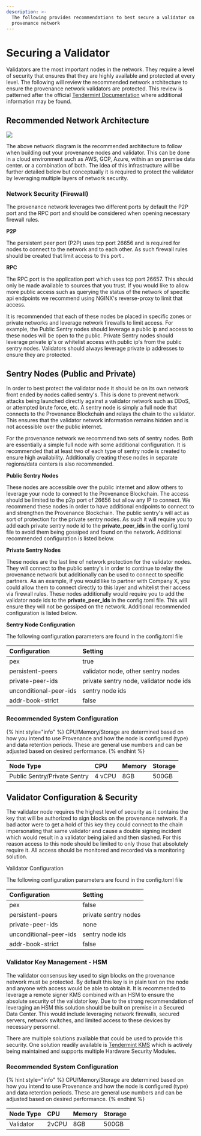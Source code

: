 ```yaml
---
description: >-
  The following provides recommendations to best secure a validator on the
  provenance network
---
```


# Securing a Validator

Validators are the most important nodes in the network. They require a level of security that ensures that they are highly available and protected at every level. The following will review the recommended network architecture to ensure the provenance network validators are protected. This review is patterned after the official [Tendermint Documentation](https://docs.tendermint.com/master/nodes/validators.html) where additional information may be found.

## Recommended Network Architecture

![](../../.gitbook/assets/securing-provenanced-validator-2-%20%281%29.png)

The above network diagram is the recommended architecture to follow when building out your provenance nodes and validator. This can be done in a cloud environment such as AWS, GCP, Azure, within an on premise data center. or a combination of both. The idea of this infrastructure will be further detailed below but conceptually it is required to protect the validator by leveraging multiple layers of network security. 

### Network Security \(Firewall\)

The provenance network leverages two different ports by default the P2P port and the RPC port and should be considered when opening necessary firewall rules.

**P2P**

The persistent peer port \(P2P\) uses tcp port 26656 and is required for nodes to connect to the network and to each other. As such firewall rules should be created that limit access to this port . 

**RPC**

The RPC port is the application port which uses tcp port 26657. This should only be made available to sources that you trust. If you would like to allow more public access such as querying the status of the network of specific api endpoints we recommend using NGINX's reverse-proxy to limit that access.

It is recommended that each of these nodes be placed in specific zones or private networks and leverage network firewalls to limit access. For example, the Public Sentry nodes should leverage a public ip and access to these nodes will be open to the public. Private Sentry nodes should leverage private ip's or whitelist access with public ip's from the public sentry nodes. Validators should always leverage private ip addresses to ensure they are protected.

## Sentry Nodes \(Public and Private\)

In order to best protect the validator node it should be on its own network front ended by nodes called sentry's. This is done to prevent network attacks being launched directly against a validator network such as DDoS, or attempted brute force, etc. A sentry node is simply a full node that connects to the Provenance Blockchain and relays the chain to the validator. This ensures that the validator network information remains hidden and is not accessible over the public internet.

For the provenance network we recommend two sets of sentry nodes. Both are essentially a simple full node with some additional configuration. It is recommended that at least two of each type of sentry node is created to ensure high availability. Additionally creating these nodes in separate regions/data centers is also recommended.

**Public Sentry Nodes**

These nodes are accessible over the public internet and allow others to leverage your node to connect to the Provenance Blockchain. The access should be limited to the p2p port of 26656 but allow any IP to connect. We recommend these nodes in order to have additional endpoints to connect to and strengthen the Provenance Blockchain. The public sentry's will act as sort of protection for the private sentry nodes. As such it will require you to add each private sentry node id to the **private\_peer**_**\_**_**ids** in the config.toml file to avoid them being gossiped and found on the network. Additional recommended configuration is listed below.

**Private Sentry Nodes**

These nodes are the last line of network protection for the validator nodes. They will connect to the public sentry's in order to continue to relay the provenance network but additionally can be used to connect to specific partners. As an example, if you would like to partner with Company X, you could allow them to connect directly to this layer and whitelist their access via firewall rules. These nodes additionally would require you to add the validator node ids to the  **private\_peer**_**\_**_**ids** in the config.toml file. This will ensure they will not be gossiped on the network. Additional recommended configuration is listed below.

**Sentry Node Configuration**

The following configuration parameters are found in the config.toml file

| Configuration | Setting |
| :--- | :--- |
| pex | true |
| persistent-peers | validator node, other sentry nodes |
| private-peer-ids | private sentry node, validator node ids |
| unconditional-peer-ids | sentry node ids |
| addr-book-strict | false |

### Recommended System Configuration

{% hint style="info" %}
CPU/Memory/Storage are determined based on how you intend to use Provenance and how the node is configured \(type\) and data retention periods. These are general use numbers and can be adjusted based on desired performance. 
{% endhint %}

| Node Type | CPU | Memory | Storage |
| :--- | :--- | :--- | :--- |
| Public Sentry/Private Sentry | 4 vCPU | 8GB | 500GB |

## Validator Configuration & Security

The validator node requires the highest level of security as it contains the key that will be authorized to sign blocks on the provenance network. If a bad actor were to get a hold of this key they could connect to the chain impersonating that same validator and cause a double signing incident which would result in a validator being jailed and then slashed. For this reason access to this node should be limited to only those that absolutely require it. All access should be monitored and recorded via a monitoring solution. 

Validator Configuration

The following configuration parameters are found in the config.toml file

| Configuration | Setting |
| :--- | :--- |
| pex | false |
| persistent-peers | private sentry nodes |
| private-peer-ids | none |
| unconditional-peer-ids | sentry node ids |
| addr-book-strict | false |

### Validator Key Management - HSM

The validator consensus key used to sign blocks on the provenance network must be protected. By default this key is in plain text on the node and anyone with access would be able to obtain it. It is recommended to leverage a remote signer KMS combined with an HSM to ensure the absolute security of the validator key. Due to the strong recommendation of leveraging an HSM this solution should be built on premise in a Secured Data Center. This would include leveraging network firewalls, secured servers, network switches, and limited access to these devices by necessary personnel.

There are multiple solutions available that could be used to provide this security. One solution readily available is [Tendermint KMS](https://github.com/iqlusioninc/tmkms) which is actively being maintained and supports multiple Hardware Security Modules. 

### Recommended System Configuration

{% hint style="info" %}
CPU/Memory/Storage are determined based on how you intend to use Provenance and how the node is configured \(type\) and data retention periods. These are general use numbers and can be adjusted based on desired performance. 
{% endhint %}

| Node Type | CPU | Memory | Storage |
| :--- | :--- | :--- | :--- |
| Validator | 2vCPU | 8GB | 500GB |



